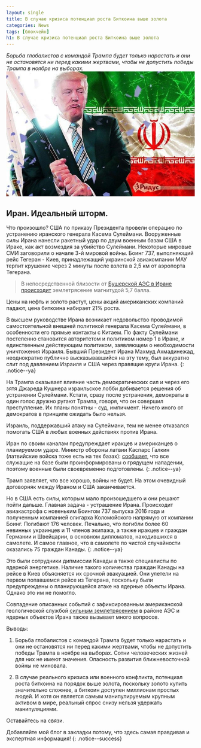 ```yaml
---
layout: single
title: В случае кризиса потенциал роста Биткоина выше золота
categories: News
tags: [блокчейн]
h1: В случае кризиса потенциал роста Биткоина выше золота 
---
```

*Борьба глобалистов с командой Трампа будет только нарастать и они не остановятся ни перед какими жертвами, чтобы не допустить победы Трампа в ноябре на выборах.*
![trump2](/assets/images/news/trump2.jpg)


## Иран. Идеальный шторм.

Что произошло? США по приказу Президента провели операцию по устранению иранского генерала Касема Сулеймани. Вооруженные силы Ирана нанесли ракетный удар по двум военным базам США в Ираке, как акт возмездия за убийство Сулеймани.   Некоторые мировые СМИ заговорили о начале 3-й мировой войны. 
Боинг 737, выполняющий рейс Тегеран - Киев, принадлежащий украинской авиакомпании МАУ терпит крушение через 2 минуты после взлета  в 2,5 км от аэропорта Тегерана. 

> В непосредственной близости от [Бушерской АЭС в Иране происходит](https://iz.ru/962026/2020-01-08/vblizi-aes-v-irane-proizoshlo-zemletriasenie)  землетрясение магнитудой 5,7 балла.

Цены на нефть и золото растут, цены акций американских компаний падают, цена биткоина набирает 21% роста. 

В высшем руководстве Ирана возникает недовольство проводимой самостоятельной внешней политикой генерала Касема Сулеймани, в особенности его прямые контакты с Китаем. По факту Сулеймани постепенно становится авторитетом и политиком номер 1 в Иране, и единственным действующим политиком, заявляющем о необходимости уничтожения Израиля. Бывший Президент Ирана Махмуд Ахмадинежад, неоднократно публично высказывавшийся на эту тему, был аккуратно слит под давлением Израиля и США через правящие круги Ирана.
{: .notice--ya}

На Трампа оказывает влияние часть демократических сил и через его зятя Джареда Кушнера израильское лобби добивается решения об устранении Сулеймани. Кстати, сразу после устранения, демократы в один голос дружно ругают Трампа, говоря, что он совершил преступление. Их планы понятны - суд, импичмент. Ничего иного от демократов в принципе ожидать было нельзя.

Израиль, поддержавший атаку на Сулеймани, тем не менее отказался помогать США в любых военных действиях против Ирана.

Иран по своим каналам предупреждает иракцев и американцев о планируемом ударе. Министр обороны латвии Каспарс Галкин (латвийские войска тоже есть на тех базах): [сообщает,](https://rus.delfi.lv/news/daily/abroad/na-odnoj-iz-vo)  что все служащие на базе были проинформированы о грядущем нападении, поэтому военные были своевременно подготовлены.
 {: .notice--ya}
 
Трамп заявляет, что все хорошо, войны не будет. На этом очевидный договорняк между Ираном и США заканчивается.

Но в США есть силы, которым мало произошедшего и они решают пойти дальше. Главная задача - устрашение Ирана. Происходит авиакастрофа с новеньким Боингом 737 выпуска 2016 года и полученным компанией олигарха Коломойского напрямую от компании Боинг. Погибают 176 человек. Печально, что погибли более 60 невинных украинцев и 11 членов экипажа, а также иракцев и граждан Германии и Швейцарии, в основном дипломатов, находившихся в самолете. И самое главное, что в самолете по чистой случайности оказались 75 граждан Канады. 
{: .notice--ya}

Это были сотрудники дипмиссии Канады а также специалисты по ядерной энергетике. Наличие такого количества граждан Канады на рейсе в Киев объясняется их срочной эвакуацией. Они улетели на первом попавшемся рейсе из Тегерана, поскольку были предупреждены о планирующейся атаке на ядерные объекты Ирана. Однако это им не помогло. 

Совпадение описанных событий с зафиксированным американской геологической службой [сильным землетрясением](https://earthquake.usgs.gov/earthquakes/eventpage/us70006w5q/executive) в районе АЭС и ядерных объектов Ирана также вызывает много вопросов.

Выводы:

 1. Борьба глобалистов с командой Трампа будет только нарастать и они не остановятся ни перед какими жертвами, чтобы не допустить победы Трампа в ноябре на выборах. Сотни человеческих жизней для них не имеют значения. Опасность развития ближневосточной войны не миновала.

2. В случае реального кризиса или военного конфликта, потенциал роста биткоина на порядок выше золота, поскольку золото купить значительно сложнее, а биткоин доступен миллионам простых людей. И хотя он является самым манипулируемым крупным активом в мире, реальный спрос снизу нельзя удержать манипуляциями.

Оставайтесь на связи.


Добавляйте мой блог в закладки потому, что здесь самая правдивая и экспертная информация!
{: .notice--success}